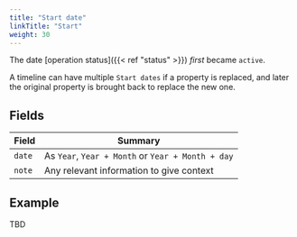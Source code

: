 ```yaml
---
title: "Start date"
linkTitle: "Start"
weight: 30
---
```


The date [operation status]({{< ref "status" >}}) _first_ became `active`.

A timeline can have multiple `Start dates` if a property is replaced, and later the original property is brought back to replace the new one.


## Fields

| Field         | Summary                     		    |
| ------------- | ------------------------------------- |
| `date`   | As `Year`, `Year + Month` or `Year + Month + day`     |
| `note`  	| Any relevant information to give context    |

## Example

TBD